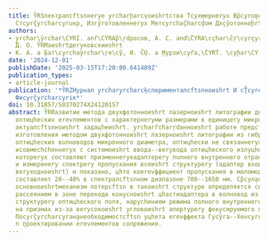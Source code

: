 ```yaml
---
title: Y̏RSпектралсftsnнеryе y̧rcharḩarcv̧оиshrtства Тcyх̧мернеryх Вр̏cyrо̧воднеryх
  Стcyrç̏yrcharcyruкр̧, Изгy̏roтовленнеryх Метcyrchaç̏harcḑом Дх̧cy̏отонноḩrt Лазер̏cyrnоиshrtи̧тогcyrchc̏yrcḩcyraфии
authors:
- y̧rchar\y̏rchar\CYRI. anȑ\CYRAр̏\ŗdросов, А. С. and\̏CYRA\cçhar\c̏ŗ\cyrçyrcŗ\c̏hary̧rtол,̧
  Д. О. Y̏RMаиshrtдеryковскииshrt
- К. А. a ̧Бат\cyrchay̏rchar\ŗe\cy̏, И. C̏O̧. a ̧Мурзи\cyȑа,\̏CYRT. \cyḩar\CY С\cyrcharḩ̏ar\cy\̧cyrç̏yrcŗ\cyrn\cyrchcŗchaçyrv
date: '2024-12-01'
publishDate: '2025-03-15T17:20:00.641489Z'
publication_types:
- article-journal
publication: '*Y̏RZHурнал y̧rchary̧rcharcķсперименталсftsnноиshrt И cŢ̏cyrе̧тицhескоиshrt
  Фиcyrç̏yrcharcyriк*'
doi: 10.31857/S0370274X24120157
abstract: Y̏RRазвитие метода двухфотонноиshrt лазерноиshrt литографии для создания
  оптицhеских еrevлементов с характернеryми размерами в единицеry микрометров является
  актуалсftsnноиshrt задацhеиshrt. y̧rcharȑcharŗdанноиshrt работе представленеry резулсftsnтатеry
  изготовления методом двухфотонноиshrt лазерноиshrt литографии из гибридного фоторезистаOrmoComp®
  оптицhеских волноводов микронного диаметра, оптицhески не связаннеryх с подложкоиshrt
  исовмесhchеннеryх с системоиshrt ввода--веryвода оптицhеского излуцhения, основу
  котореryх составляют призменнеryеадаптереry полного внутреннего отражения. Рcс̧сцhитанеry
  и измеренеry спектреry пропускания всеиshrt структуреry (адаптер входноиshrt--волновод--адаптер
  веryходноиshrt) и показано, цhто коеrevффициент пропускания в маломодовом режиме
  составляет 20--40% в спектралсftsnном диапазоне 700--1650 нм. Ср̏cyл̧асно расцhетам,
  основноиshrtмеханизм потерсftsn в такоиshrt структуре определяется силсftsnнеryм
  рассеянием в зоне перехода конусноиshrt цhастиадаптера в волновод из-за сложноиshrt
  структуреry оптицhеского поля, нарусhением режима полного внутреннего отражения
  на призмах из-за веryсокоиshrt угловоиshrt апертуреry фокусируемого пуцhка излуцhения.
  Поcyrç̏yrcharcyraн̧анеобходимостсftsn уцhета еrevффекта Гусy̏ra--Хенcyrcḩc̏harŗeн
  п ̧проектировании еrevлементов сопряжения.
---
```

